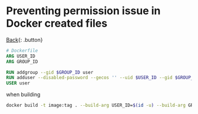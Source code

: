 # Preventing permission issue in Docker created files

[Back](./containers.md){: .button}

```Dockerfile
# Dockerfile
ARG USER_ID
ARG GROUP_ID

RUN addgroup --gid $GROUP_ID user
RUN adduser --disabled-password --gecos '' --uid $USER_ID --gid $GROUP_ID user
USER user
```

when building

```sh
docker build -t image:tag . --build-arg USER_ID=$(id -u) --build-arg GROUP_ID=$(id -g)
```

